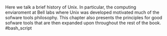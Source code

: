 Here we talk a brief history of Unix. In particular, the computing enviaroment at Bell labs where Unix 
was developed motivated much of the sofware tools philosophy. This chapter also presents the principles 
for good sofware tools that are then expanded upon throughout the rest of the book.
#bash_script
